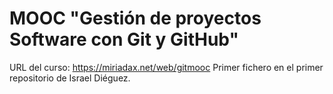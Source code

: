 # MOOC "Gestión de proyectos Software con Git y GitHub"
URL del curso: https://miriadax.net/web/gitmooc
Primer fichero en el primer repositorio de Israel Diéguez.
